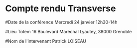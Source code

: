 # Compte rendu Transverse

#Date de la conférence 
Mercredi 24 janvier 12h30-14h

#Lieu
Totem 16 Boulevard Maréchal Lyautey, 38000 Grenoble

#Nom de l'intervenant 
Patrick LOISEAU
